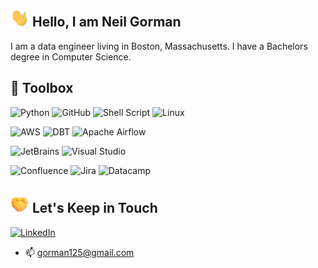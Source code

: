 <!--
**NeilGorman104/NeilGorman104** is a ✨ _special_ ✨ repository because its `README.md` (this file) appears on your GitHub profile.

![GitHub followers](https://img.shields.io/github/followers/NeilGorman104?style=social)
-->


## <img src="https://raw.githubusercontent.com/NeilGorman104/NeilGorman104/master/gifs/wave.gif" width="30px"> Hello, I am Neil Gorman

 I am a data engineer living in Boston, Massachusetts. I have a Bachelors degree in Computer Science. 



## 🧰 Toolbox
<!--Toolbox icons -->
![Python](https://img.shields.io/badge/python-3670A0?style=for-the-badge&logo=python&logoColor=ffdd54)
![GitHub](https://img.shields.io/badge/github-%23121011.svg?style=for-the-badge&logo=github&logoColor=white)
![Shell Script](https://img.shields.io/badge/shell_script-%23121011.svg?style=for-the-badge&logo=gnu-bash&logoColor=white)
![Linux](https://img.shields.io/badge/Linux-FCC624?style=for-the-badge&logo=linux&logoColor=black)

![AWS](https://img.shields.io/badge/AWS-%23FF9900.svg?style=for-the-badge&logo=amazon-aws&logoColor=white)
![DBT](https://img.shields.io/badge/DBT-FF694B?style=for-the-badge&logo=dbt&logoColor=white)
![Apache Airflow](https://img.shields.io/badge/Apache%20Airflow-017CEE?style=for-the-badge&logo=Apache%20Airflow&logoColor=white)

![JetBrains](https://img.shields.io/badge/jetbrains-000000?style=for-the-badge&logo=jetbrains&logoColor=white&color=black&labelColor=black)
![Visual Studio](https://img.shields.io/badge/Visual%20Studio-5C2D91.svg?style=for-the-badge&logo=visual-studio&logoColor=white)

![Confluence](https://img.shields.io/badge/confluence-%23172BF4.svg?style=for-the-badge&logo=confluence&logoColor=white)
![Jira](https://img.shields.io/badge/jira-%230A0FFF.svg?style=for-the-badge&logo=jira&logoColor=white)
![Datacamp](https://img.shields.io/badge/Datacamp-05192D?style=for-the-badge&logo=datacamp&logoColor=03E860)


## <img src="https://raw.githubusercontent.com/NeilGorman104/NeilGorman104/master/gifs/handshaking.gif" width="30px"> Let's Keep in Touch

<p align="left">
<a href="https://www.linkedin.com/in/neil-gorman-985b181b4/"><img alt="LinkedIn" src="https://img.shields.io/badge/LinkedIn-Gorman,Neil-blue?style=flat-square&logo=linkedin"></a>

 
 - 📫 gorman125@gmail.com 
